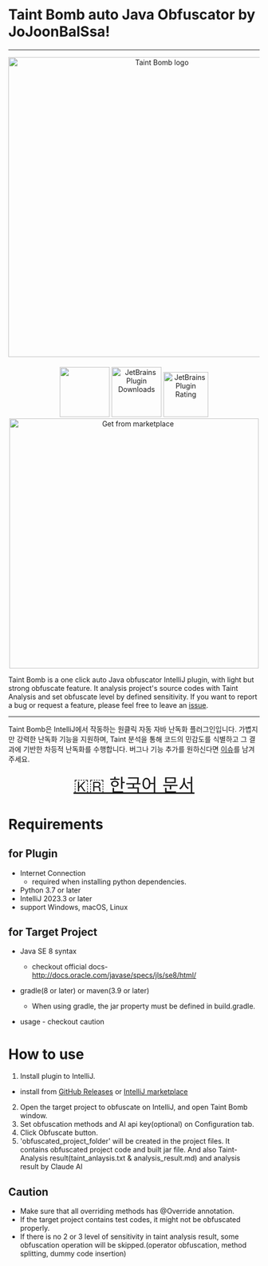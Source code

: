# Taint Bomb auto Java Obfuscator by JoJoonBalSsa!

---


<div style="text-align: center;"><img src="../.idea/icon.png" width="600px" height="600px" alt="Taint Bomb logo"></div>


####
<div style="text-align: center">
  <a href="https://github.com/JoJoonBalSsa/Taint-Bomb/releases"><img src="https://img.shields.io/github/release/JoJoonBalSsa/Taint-Bomb.svg" width="100px"></a>
  <img alt="JetBrains Plugin Downloads" src="https://img.shields.io/jetbrains/plugin/d/25629" width="100px">
  <img alt="JetBrains Plugin Rating" src="https://img.shields.io/jetbrains/plugin/r/rating/25629" width="90px">
</div>

<div style="text-align: center">
  <a href="https://plugins.jetbrains.com/plugin/25629-taint-bomb-auto-java-obfuscator">
    <div><img alt="Get from marketplace" src="./getFromMarketplace.png" width="500px"></div>
  </a>
</div>

<!-- Plugin description -->
Taint Bomb is a one click auto Java obfuscator IntelliJ plugin, with light but strong obfuscate feature. It analysis project's source codes with Taint Analysis and set obfuscate level by defined sensitivity.
If you want to report a bug or request a feature, please feel free to leave an [issue](https://github.com/JoJoonBalSsa/Taint-Bomb/issues).

  ---

Taint Bomb은 IntelliJ에서 작동하는 원클릭 자동 자바 난독화 플러그인입니다. 가볍지만 강력한 난독화 기능을 지원하며, Taint 분석을 통해 코드의 민감도를 식별하고 그 결과에 기반한 차등적 난독화를 수행합니다.
버그나 기능 추가를 원하신다면 [이슈](https://github.com/JoJoonBalSsa/Taint-Bomb/issues)를 남겨주세요.
<!-- Plugin description end -->

<div style="text-align: center">
  <a href="../README-kor.md">
    <div style="font-size:250%">🇰🇷 한국어 문서</div>
  </a>
</div>

# Requirements

## for Plugin

- Internet Connection
  - required when installing python dependencies.
- Python 3.7 or later
- IntelliJ 2023.3 or later
- support Windows, macOS, Linux

## for Target Project

- Java SE 8 syntax
  - checkout official docs- <http://docs.oracle.com/javase/specs/jls/se8/html/>

- gradle(8 or later) or maven(3.9 or later)
  - When using gradle, the jar property must be defined in build.gradle.
- usage - checkout caution

# How to use

1. Install plugin to IntelliJ.
  - install from [GitHub Releases](https://github.com/JoJoonBalSsa/Taint-Bomb/releases) or [IntelliJ marketplace](https://plugins.jetbrains.com/plugin/25629-taint-bomb-auto-java-obfuscator)
2. Open the target project to obfuscate on IntelliJ, and open Taint Bomb window.
3. Set obfuscation methods and AI api key(optional) on Configuration tab.
4. Click Obfuscate button.
5. 'obfuscated_project_folder' will be created in the project files. It contains obfuscated project code and built jar file. And also Taint-Analysis result(taint_anlaysis.txt & analysis_result.md) and analysis result by Claude AI

## Caution

- Make sure that all overriding methods has @Override annotation.
- If the target project contains test codes, it might not be obfuscated properly.
- If there is no 2 or 3 level of sensitivity in taint analysis result, some obfuscation operation will be skipped.(operator obfuscation, method splitting, dummy code insertion)
